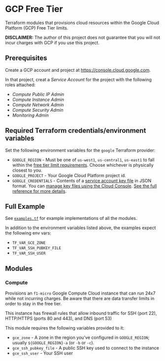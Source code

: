 # GCP Free Tier
Terraform modules that provisions cloud resources within the Google Cloud Platform (GCP) Free Tier limits.  

**DISCLAIMER:** The author of this project does not guarantee that you will not incur charges with GCP if you use this project.

## Prerequisites

Create a GCP account and project at https://console.cloud.google.com.

In that project, creat a _Service Account_ for the project with the following roles attached:

- _Compute Public IP Admin_
- _Compute Instance Admin_
- _Compute Network Admin_
- _Compute Security Admin_
- _Monitoring Admin_

## Required Terraform credentials/environment variables
Set the following environment variables for the `google` Terraform provider:

- `GOOGLE_REGION` - Must be one of `us-west1`, `us-central1`, `us-east1` to fall within the [free tier limit requirements](https://cloud.google.com/free/docs/gcp-free-tier#free-tier-usage-limits).  Choose whichever is physically closest to you.
- `GOOGLE_PROJECT` - Your Google Cloud Platform project id.
- `GOOGLE_CREDENTIALS` - Contents of a [service account key file](https://cloud.google.com/iam/docs/creating-managing-service-account-keys) in JSON format. You can [manage key files using the Cloud Console](https://console.cloud.google.com/apis/credentials/serviceaccountkey). [See the full reference for more details](https://registry.terraform.io/providers/hashicorp/google/latest/docs/guides/provider_reference#full-reference).

## Full Example

See [`examples.tf`](./examples.tf) for example implementations of all the modules.

In addition to the environment variables listed above, the examples expect the following env vars:

- `TF_VAR_GCE_ZONE`
- `TF_VAR_SSH_PUBKEY_FILE`
- `TF_VAR_SSH_USER`

## Modules

### Compute

Provisions an `f1-micro` Google Compute Cloud instance that can run 24x7 while not incurring charges.  Be aware that there are data transfer limits in order to stay in the free tier.

This instance has firewall rules that allow inbound traffic for SSH (port 22), HTTP/HTTPS (ports 80 and 443), and DNS (port 53)

This module requires the following variables provided to it:

- `gce_zone` - A zone in the region you've configured in `GOOGLE_REGION`; usually `${GOOGLE_REGION}-a` (or `-b` or `-c`).
- `gce_ssh_pubkey_file` - A public SSH key used to connect to the instance
- `gce_ssh_user` - Your SSH user